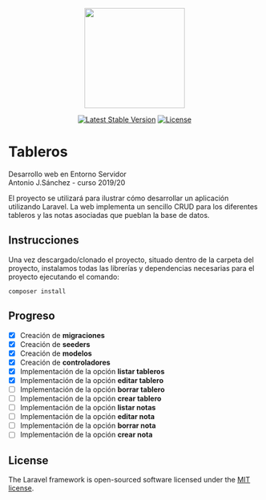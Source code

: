 <p align="center"><img src="https://res.cloudinary.com/dtfbvvkyp/image/upload/v1566331377/laravel-logolockup-cmyk-red.svg" width="200"></p>

<p align="center">
<a href="https://packagist.org/packages/laravel/framework"><img src="https://poser.pugx.org/laravel/framework/v/stable.svg" alt="Latest Stable Version"></a>
<a href="https://packagist.org/packages/laravel/framework"><img src="https://poser.pugx.org/laravel/framework/license.svg" alt="License"></a>
</p>

# Tableros
Desarrollo web en Entorno Servidor<br/>
Antonio J.Sánchez - curso 2019/20

El proyecto se utilizará para ilustrar cómo desarrollar un aplicación utilizando Laravel. La web implementa un sencillo CRUD para los diferentes tableros y las notas asociadas que pueblan la base de datos.

## Instrucciones
Una vez descargado/clonado el proyecto, situado dentro de la carpeta del proyecto, instalamos todas las librerías y dependencias necesarias para el proyecto ejecutando el comando:
```shell
composer install
```

## Progreso

- [x] Creación de **migraciones**
- [x] Creación de **seeders**
- [x] Creación de **modelos**
- [x] Creación de **controladores**
- [x] Implementación de la opción **listar tableros**
- [x] Implementación de la opción **editar tablero**
- [ ] Implementación de la opción **borrar tablero**
- [ ] Implementación de la opción **crear tablero**
- [ ] Implementación de la opción **listar notas**
- [ ] Implementación de la opción **editar nota**
- [ ] Implementación de la opción **borrar nota**
- [ ] Implementación de la opción **crear nota**

## License

The Laravel framework is open-sourced software licensed under the [MIT license](https://opensource.org/licenses/MIT).
